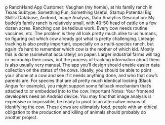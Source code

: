 p RanchHand App
Customer: Vaughan (my homie), at his family ranch in Texas
Subtype: Something Fun, Something Useful, Startup Potential
Big Skills: Database, Android, Image Analysis, Data Analytics
Description:
My buddy’s family ranch is relatively small, with 40-50 head of cattle on a few dozen acres.
Ranching can be tedious work. Every cow needs routine vaccines, etc. The problem is they all look 
pretty much alike to us humans, so figuring out which cow already got what is pretty challenging. 
Lineage tracking is also pretty important, especially on a multi-species ranch, but again it’s hard to 
remember which cow is the mother of which kid. Mostly this is done (somewhat accurately) on paper. 
Larger industrial farms will tag or microchip their cows, but the process of tracking information about 
them is also usually very manual.
The app you’ll design should enable easier data collection on the status of the cows. Ideally, you should
be able to point your phone at a cow and see if it needs anything done, and who that cow’s parents are. 
For species that are all pretty much identical looking (Black Angus for example), you might support 
some fallback mechanism that’s attached to or embedded into to the cow.
Important Notes: Your frontend developers need an Android device. You may find that image analysis 
is expensive or impossible, be ready to pivot to an alternative means of identifying the cow. These cows
are ultimately food, people with an ethical obligation to the production and killing of animals should 
probably do another project.
